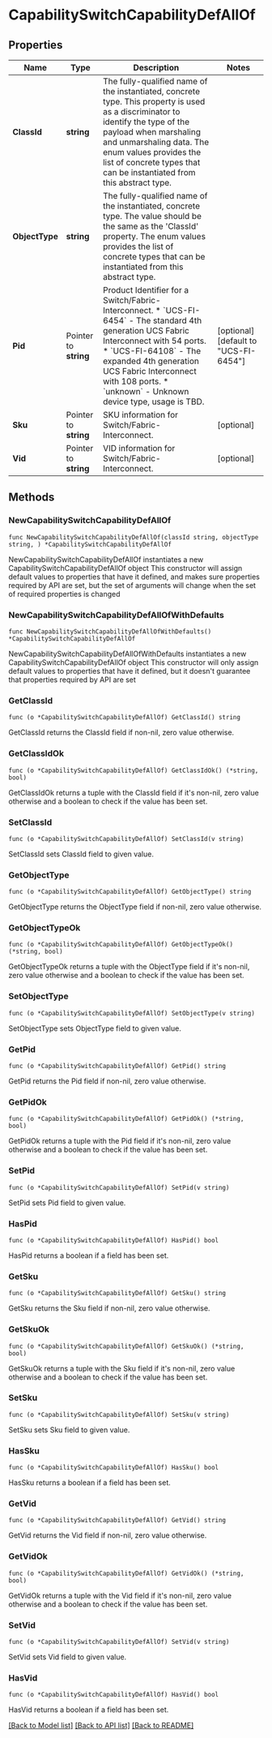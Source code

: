 # CapabilitySwitchCapabilityDefAllOf

## Properties

Name | Type | Description | Notes
------------ | ------------- | ------------- | -------------
**ClassId** | **string** | The fully-qualified name of the instantiated, concrete type. This property is used as a discriminator to identify the type of the payload when marshaling and unmarshaling data. The enum values provides the list of concrete types that can be instantiated from this abstract type. | 
**ObjectType** | **string** | The fully-qualified name of the instantiated, concrete type. The value should be the same as the &#39;ClassId&#39; property. The enum values provides the list of concrete types that can be instantiated from this abstract type. | 
**Pid** | Pointer to **string** | Product Identifier for a Switch/Fabric-Interconnect. * &#x60;UCS-FI-6454&#x60; - The standard 4th generation UCS Fabric Interconnect with 54 ports. * &#x60;UCS-FI-64108&#x60; - The expanded 4th generation UCS Fabric Interconnect with 108 ports. * &#x60;unknown&#x60; - Unknown device type, usage is TBD. | [optional] [default to "UCS-FI-6454"]
**Sku** | Pointer to **string** | SKU information for Switch/Fabric-Interconnect. | [optional] 
**Vid** | Pointer to **string** | VID information for Switch/Fabric-Interconnect. | [optional] 

## Methods

### NewCapabilitySwitchCapabilityDefAllOf

`func NewCapabilitySwitchCapabilityDefAllOf(classId string, objectType string, ) *CapabilitySwitchCapabilityDefAllOf`

NewCapabilitySwitchCapabilityDefAllOf instantiates a new CapabilitySwitchCapabilityDefAllOf object
This constructor will assign default values to properties that have it defined,
and makes sure properties required by API are set, but the set of arguments
will change when the set of required properties is changed

### NewCapabilitySwitchCapabilityDefAllOfWithDefaults

`func NewCapabilitySwitchCapabilityDefAllOfWithDefaults() *CapabilitySwitchCapabilityDefAllOf`

NewCapabilitySwitchCapabilityDefAllOfWithDefaults instantiates a new CapabilitySwitchCapabilityDefAllOf object
This constructor will only assign default values to properties that have it defined,
but it doesn't guarantee that properties required by API are set

### GetClassId

`func (o *CapabilitySwitchCapabilityDefAllOf) GetClassId() string`

GetClassId returns the ClassId field if non-nil, zero value otherwise.

### GetClassIdOk

`func (o *CapabilitySwitchCapabilityDefAllOf) GetClassIdOk() (*string, bool)`

GetClassIdOk returns a tuple with the ClassId field if it's non-nil, zero value otherwise
and a boolean to check if the value has been set.

### SetClassId

`func (o *CapabilitySwitchCapabilityDefAllOf) SetClassId(v string)`

SetClassId sets ClassId field to given value.


### GetObjectType

`func (o *CapabilitySwitchCapabilityDefAllOf) GetObjectType() string`

GetObjectType returns the ObjectType field if non-nil, zero value otherwise.

### GetObjectTypeOk

`func (o *CapabilitySwitchCapabilityDefAllOf) GetObjectTypeOk() (*string, bool)`

GetObjectTypeOk returns a tuple with the ObjectType field if it's non-nil, zero value otherwise
and a boolean to check if the value has been set.

### SetObjectType

`func (o *CapabilitySwitchCapabilityDefAllOf) SetObjectType(v string)`

SetObjectType sets ObjectType field to given value.


### GetPid

`func (o *CapabilitySwitchCapabilityDefAllOf) GetPid() string`

GetPid returns the Pid field if non-nil, zero value otherwise.

### GetPidOk

`func (o *CapabilitySwitchCapabilityDefAllOf) GetPidOk() (*string, bool)`

GetPidOk returns a tuple with the Pid field if it's non-nil, zero value otherwise
and a boolean to check if the value has been set.

### SetPid

`func (o *CapabilitySwitchCapabilityDefAllOf) SetPid(v string)`

SetPid sets Pid field to given value.

### HasPid

`func (o *CapabilitySwitchCapabilityDefAllOf) HasPid() bool`

HasPid returns a boolean if a field has been set.

### GetSku

`func (o *CapabilitySwitchCapabilityDefAllOf) GetSku() string`

GetSku returns the Sku field if non-nil, zero value otherwise.

### GetSkuOk

`func (o *CapabilitySwitchCapabilityDefAllOf) GetSkuOk() (*string, bool)`

GetSkuOk returns a tuple with the Sku field if it's non-nil, zero value otherwise
and a boolean to check if the value has been set.

### SetSku

`func (o *CapabilitySwitchCapabilityDefAllOf) SetSku(v string)`

SetSku sets Sku field to given value.

### HasSku

`func (o *CapabilitySwitchCapabilityDefAllOf) HasSku() bool`

HasSku returns a boolean if a field has been set.

### GetVid

`func (o *CapabilitySwitchCapabilityDefAllOf) GetVid() string`

GetVid returns the Vid field if non-nil, zero value otherwise.

### GetVidOk

`func (o *CapabilitySwitchCapabilityDefAllOf) GetVidOk() (*string, bool)`

GetVidOk returns a tuple with the Vid field if it's non-nil, zero value otherwise
and a boolean to check if the value has been set.

### SetVid

`func (o *CapabilitySwitchCapabilityDefAllOf) SetVid(v string)`

SetVid sets Vid field to given value.

### HasVid

`func (o *CapabilitySwitchCapabilityDefAllOf) HasVid() bool`

HasVid returns a boolean if a field has been set.


[[Back to Model list]](../README.md#documentation-for-models) [[Back to API list]](../README.md#documentation-for-api-endpoints) [[Back to README]](../README.md)


